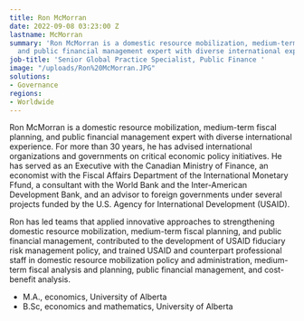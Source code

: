 ```yaml
---
title: Ron McMorran
date: 2022-09-08 03:23:00 Z
lastname: McMorran
summary: 'Ron McMorran is a domestic resource mobilization, medium-term fiscal planning,
  and public financial management expert with diverse international experience. '
job-title: 'Senior Global Practice Specialist, Public Finance '
image: "/uploads/Ron%20McMorran.JPG"
solutions:
- Governance
regions:
- Worldwide
---
```


Ron McMorran is a domestic resource mobilization, medium-term fiscal planning, and public financial management expert with diverse international experience. For more than 30 years, he has advised international organizations and governments on critical economic policy initiatives. He has served as an Executive with the Canadian Ministry of Finance, an economist with the Fiscal Affairs Department of the International Monetary Ffund, a consultant with the World Bank and the Inter-American Development Bank, and an advisor to foreign governments under several projects funded by the U.S. Agency for International Development (USAID).
 
Ron has led teams that applied innovative approaches to strengthening domestic resource mobilization, medium-term fiscal planning, and public financial management, contributed to the development of USAID fiduciary risk management policy, and trained USAID and counterpart professional staff in domestic resource mobilization policy and administration, medium-term fiscal analysis and planning, public financial management, and cost-benefit analysis.
 
* M.A., economics, University of Alberta
* B.Sc, economics and mathematics, University of Alberta